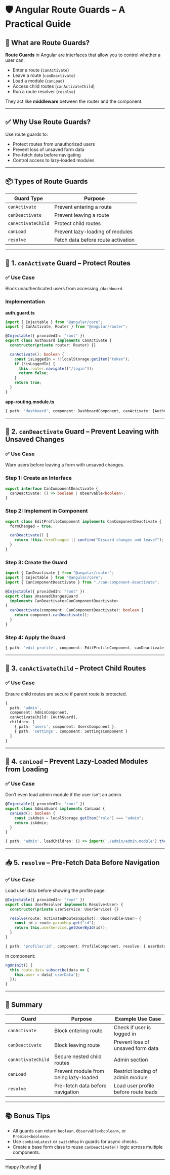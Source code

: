 # 🛡️ Angular Route Guards – A Practical Guide

## 📘 What are Route Guards?

**Route Guards** in Angular are interfaces that allow you to control whether a user can:

- Enter a route (`canActivate`)
- Leave a route (`canDeactivate`)
- Load a module (`canLoad`)
- Access child routes (`canActivateChild`)
- Run a route resolver (`resolve`)

They act like **middleware** between the router and the component.

---

## ✅ Why Use Route Guards?

Use route guards to:

- Protect routes from unauthorized users
- Prevent loss of unsaved form data
- Pre-fetch data before navigating
- Control access to lazy-loaded modules

---

## 📦 Types of Route Guards

| Guard Type         | Purpose                            |
| ------------------ | ---------------------------------- |
| `canActivate`      | Prevent entering a route           |
| `canDeactivate`    | Prevent leaving a route            |
| `canActivateChild` | Protect child routes               |
| `canLoad`          | Prevent lazy-loading of modules    |
| `resolve`          | Fetch data before route activation |

---

## 🔐 1. `canActivate` Guard – Protect Routes

### ✅ Use Case

Block unauthenticated users from accessing `/dashboard`.

### Implementation

**auth.guard.ts**

```ts
import { Injectable } from "@angular/core";
import { CanActivate, Router } from "@angular/router";

@Injectable({ providedIn: "root" })
export class AuthGuard implements CanActivate {
  constructor(private router: Router) {}

  canActivate(): boolean {
    const isLoggedIn = !!localStorage.getItem("token");
    if (!isLoggedIn) {
      this.router.navigate(["/login"]);
      return false;
    }
    return true;
  }
}
```

**app-routing.module.ts**

```ts
{ path: 'dashboard', component: DashboardComponent, canActivate: [AuthGuard] }
```

---

## 🔄 2. `canDeactivate` Guard – Prevent Leaving with Unsaved Changes

### ✅ Use Case

Warn users before leaving a form with unsaved changes.

### Step 1: Create an Interface

```ts
export interface CanComponentDeactivate {
  canDeactivate: () => boolean | Observable<boolean>;
}
```

### Step 2: Implement in Component

```ts
export class EditProfileComponent implements CanComponentDeactivate {
  formChanged = true;

  canDeactivate() {
    return !this.formChanged || confirm("Discard changes and leave?");
  }
}
```

### Step 3: Create the Guard

```ts
import { CanDeactivate } from "@angular/router";
import { Injectable } from "@angular/core";
import { CanComponentDeactivate } from "./can-component-deactivate";

@Injectable({ providedIn: "root" })
export class UnsavedChangesGuard
  implements CanDeactivate<CanComponentDeactivate>
{
  canDeactivate(component: CanComponentDeactivate): boolean {
    return component.canDeactivate();
  }
}
```

### Step 4: Apply the Guard

```ts
{ path: 'edit-profile', component: EditProfileComponent, canDeactivate: [UnsavedChangesGuard] }
```

---

## 👶 3. `canActivateChild` – Protect Child Routes

### ✅ Use Case

Ensure child routes are secure if parent route is protected.

```ts
{
  path: 'admin',
  component: AdminComponent,
  canActivateChild: [AuthGuard],
  children: [
    { path: 'users', component: UsersComponent },
    { path: 'settings', component: SettingsComponent }
  ]
}
```

---

## 🚫 4. `canLoad` – Prevent Lazy-Loaded Modules from Loading

### ✅ Use Case

Don’t even load admin module if the user isn’t an admin.

```ts
@Injectable({ providedIn: "root" })
export class AdminGuard implements CanLoad {
  canLoad(): boolean {
    const isAdmin = localStorage.getItem("role") === "admin";
    return isAdmin;
  }
}
```

```ts
{ path: 'admin', loadChildren: () => import('./admin/admin.module').then(m => m.AdminModule), canLoad: [AdminGuard] }
```

---

## 📥 5. `resolve` – Pre-Fetch Data Before Navigation

### ✅ Use Case

Load user data before showing the profile page.

```ts
@Injectable({ providedIn: "root" })
export class UserResolver implements Resolve<User> {
  constructor(private userService: UserService) {}

  resolve(route: ActivatedRouteSnapshot): Observable<User> {
    const id = route.paramMap.get("id");
    return this.userService.getUserById(id!);
  }
}
```

```ts
{ path: 'profile/:id', component: ProfileComponent, resolve: { userData: UserResolver } }
```

In component:

```ts
ngOnInit() {
  this.route.data.subscribe(data => {
    this.user = data['userData'];
  });
}
```

---

## 🧠 Summary

| Guard              | Purpose                               | Example Use Case                     |
| ------------------ | ------------------------------------- | ------------------------------------ |
| `canActivate`      | Block entering route                  | Check if user is logged in           |
| `canDeactivate`    | Block leaving route                   | Prevent loss of unsaved form data    |
| `canActivateChild` | Secure nested child routes            | Admin section                        |
| `canLoad`          | Prevent module from being lazy-loaded | Restrict loading of admin module     |
| `resolve`          | Pre-fetch data before navigation      | Load user profile before route loads |

---

## 📚 Bonus Tips

- All guards can return `boolean`, `Observable<boolean>`, or `Promise<boolean>`.
- Use `combineLatest` or `switchMap` in guards for async checks.
- Create a base form class to reuse `canDeactivate()` logic across multiple components.

---

Happy Routing! 🚀
